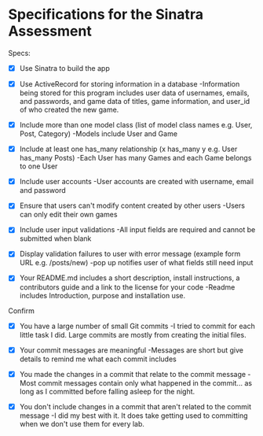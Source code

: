 # Specifications for the Sinatra Assessment

Specs:
- [x] Use Sinatra to build the app
- [x] Use ActiveRecord for storing information in a database
        -Information being stored for this program includes user data of usernames, emails, and passwords, and game data of titles, game information, and user_id of who created the new game.

- [x] Include more than one model class (list of model class names e.g. User, Post, Category)
        -Models include User and Game

- [x] Include at least one has_many relationship (x has_many y e.g. User has_many Posts)
        -Each User has many Games and each Game belongs to one User

- [x] Include user accounts
        -User accounts are created with username, email and password

- [x] Ensure that users can't modify content created by other users
        -Users can only edit their own games

- [x] Include user input validations
        -All input fields are required and cannot be submitted when blank

- [x] Display validation failures to user with error message (example form URL e.g. /posts/new)
        -pop up notifies user of what fields still need input

- [x] Your README.md includes a short description, install instructions, a contributors guide and a link to the license for your code
        -Readme includes Introduction, purpose and installation use.


Confirm
- [x] You have a large number of small Git commits
        -I tried to commit for each little task I did. Large commits are mostly from creating the initial files.

- [x] Your commit messages are meaningful
        -Messages are short but give details to remind me what each commit includes

- [x] You made the changes in a commit that relate to the commit message
        -Most commit messages contain only what happened in the commit... as long as I committed before falling asleep for the night.

- [x] You don't include changes in a commit that aren't related to the commit message
        -I did my best with it. It does take getting used to committing when we don't use them for every lab.
